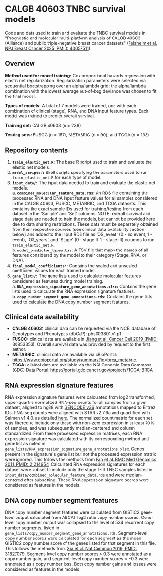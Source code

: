 # CALGB 40603 TNBC survival models
Code and data used to train and evaluate the TNBC survival models in "Prognostic and molecular multi-platform analysis of CALGB 40603 (Alliance) and public triple-negative breast cancer datasets" ([Felsheim et al. NPJ Breast Cancer 2025, PMID: 40057511](https://www.nature.com/articles/s41523-025-00740-z))

## Overview

**Method used for model training:** Cox proportional hazards regression with elastic net regularization. Regularization parameters were selected via sequential bootstrapping over an alpha/lambda grid; the alpha/lambda combination with the lowest average out-of-bag deviance was chosen to fit the final model.

**Types of models:** A total of 7 models were trained, one with each combination of clinical (stage), RNA, and DNA input feature types. Each model was trained to predict overall survival.

**Training set:** CALGB 40603 (n = 238)

**Testing sets:** FUSCC (n = 157), METABRIC (n = 90), and TCGA (n = 133)

## Repository contents

1. **`train_elastic_net.R`:** The base R script used to train and evaluate the elastic net models.     
2. **`model_scripts/`:** Shell scripts specifying the parameters used to run `train_elastic_net.R` for each type of model.
3. **`input_data/`:** The input data needed to train and evaluate the elastic net models.     
    a. **`combined_molecular_feature_data.rds`:** An RDS file containing the processed RNA and DNA input feature values for all samples considered in the CALGB 40603, FUSCC, METABRIC, and TCGA datasets. This contains the exact sample IDs used for training/testing from each dataset in the 'Sample' and 'Set' columns. NOTE: overall survival and stage data are needed to train the models, but cannot be provided here due to data sharing restrictions. These data must be separately obtained from their respective sources (see clinical data availability section below) and added to the input RDS file as 'OS_event' (0 - no event, 1 - event), 'OS_years', and 'Stage' (0 - stage II, 1 - stage III) columns to run `train_elastic_net.R`.   
    b. **`model_predictor_types.tsv`:** A TSV file that maps the names of all features considered by the model to their category (Stage, RNA, or DNA).     
4. **`final_model_coefficients/`:** Contains the scaled and unscaled coefficient values for each trained model.     
5. **`gene_lists/`:** The gene lists used to calculate molecular features considered as features during model training.     
   a. **`RNA_expression_signature_gene_annotations.xlsx`:** Contains the gene lists used to calculate the RNA expression signature features.     
   b. **`copy_number_segment_gene_annotations.rds`:** Contains the gene lists used to calculate the DNA copy number segment features.     

## Clinical data availability

- **CALGB 40603:** clinical data can be requested via the NCBI database of Genotypes and Phenotypes (dbGaP): phs003801.v1.p1
- **FUSCC:** clinical data are available in [Jiang et al. Cancer Cell 2019 (PMID: 30853353)](https://www.sciencedirect.com/science/article/pii/S1535610819300960). Overall survival data was provided by request to the first author.
- **METABRIC:** clinical data are available via cBioPortal: https://www.cbioportal.org/study/summary?id=brca_metabric.     
- **TCGA:** clinical data are available via the NCI Genomic Data Commons (GDC) Data Portal: https://portal.gdc.cancer.gov/projects/TCGA-BRCA

## RNA expression signature features

RNA expression signature features were calculated from log2 transformed, upper-quartile normalized RNA-seq counts for all samples from a given dataset, aligned to hg38 with [GENCODE v36](https://www.gencodegenes.org/human/release_36.html) annotations mapped to Entrez IDs. RNA-seq counts were aligned with STAR v2.7.6a and quantified with Salmon v1.4.0, as detailed [here](https://sc.unc.edu/lbg/workflows/nextflow/rna-seq-quant/-/tree/rna-seq-quant-2.5?ref_type=tags). The normalized count matrix for each set was filtered to include only those with non-zero expression in at least 70% of samples, and was subsequently median-centered and column standardized. From these processed expression matrices, each RNA expression signature was calculated with its corresponding method and gene list as noted in `gene_lists/RNA_expression_signature_gene_annotations.xlsx`. Genes present in the signature's gene list but not the processed expression matrix were ignored. This follows the methods from [Fan et al. BMC Med Genomics 2011, PMID: 21214954](https://bmcmedgenomics.biomedcentral.com/articles/10.1186/1755-8794-4-3). Calculated RNA expression signatures for each dataset were subset to include only the stage II-III TNBC samples listed in `input_data/combined_molecular_feature_data.rds` and were median-centered after subsetting. These RNA expression signature scores were considered as features in the models.

## DNA copy number segment features

DNA copy number segment features were calculated from GISTIC2 gene-level output calculated from ASCAT log2 ratio copy number scores. Gene-level copy number output was collapsed to the level of 534 recurrent copy number segments, listed in `gene_lists/copy_number_segment_gene_annotations.rds`. Segment-level copy number scores were calculated for each segment as the mean GISTIC2 copy number score of the genes listed for that segment in this file. This follows the methods from [Xia et al. Nat Commun 2019, PMID:  31827079](https://www.nature.com/articles/s41467-019-13588-2). Segment-level copy number scores > 0.3 were annotated as a copy number gain, and segment-level copy number scores < −0.3 were annotated as a copy number loss. Both copy number gains and losses were considered as features in the models.

